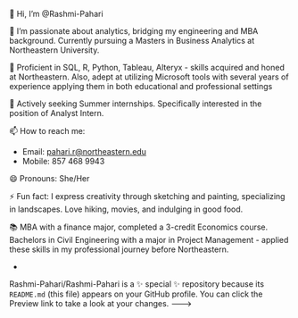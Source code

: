 👋 Hi, I’m @Rashmi-Pahari

👀 I’m passionate about analytics, bridging my engineering and MBA background. Currently pursuing a Masters in Business Analytics at Northeastern University.

🌱 Proficient in SQL, R, Python, Tableau, Alteryx - skills acquired and honed at Northeastern. Also, adept at utilizing Microsoft tools with several years of experience applying them in both educational and professional settings 

💼 Actively seeking Summer internships. Specifically interested in the position of Analyst Intern.

📫 How to reach me:  
   - Email: pahari.r@northeastern.edu  
   - Mobile: 857 468 9943

😄 Pronouns: She/Her

⚡ Fun fact: I express creativity through sketching and painting, specializing in landscapes. Love hiking, movies, and indulging in good food.

📚 MBA with a finance major, completed a 3-credit Economics course. Bachelors in Civil Engineering with a major in Project Management - applied these skills in my professional journey before Northeastern.

- 
Rashmi-Pahari/Rashmi-Pahari is a ✨ special ✨ repository because its `README.md` (this file) appears on your GitHub profile.
You can click the Preview link to take a look at your changes.
--->

